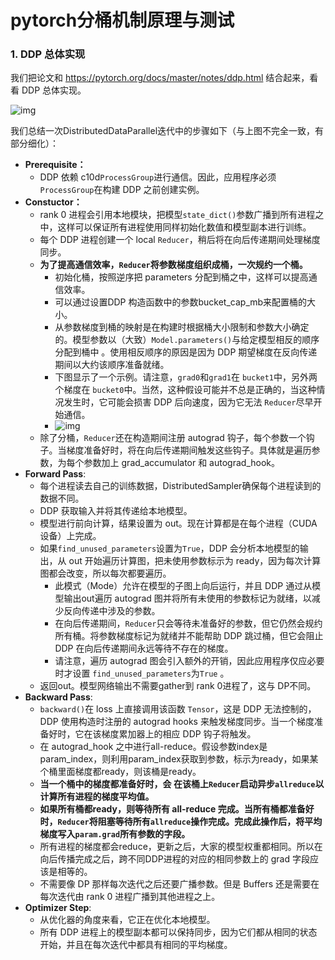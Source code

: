 # pytorch分桶机制原理与测试

### 1. DDP 总体实现

我们把论文和 https://pytorch.org/docs/master/notes/ddp.html 结合起来，看看 DDP 总体实现。

![img](https://img2020.cnblogs.com/blog/1850883/202111/1850883-20211121121038645-1873197734.png)

我们总结一次DistributedDataParallel迭代中的步骤如下（与上图不完全一致，有部分细化）：

- **Prerequisite：**
  - DDP 依赖 c10d`ProcessGroup`进行通信。因此，应用程序必须`ProcessGroup`在构建 DDP 之前创建实例。
- **Constuctor：**
  - rank 0 进程会引用本地模块，把模型`state_dict()`参数广播到所有进程之中，这样可以保证所有进程使用同样初始化数值和模型副本进行训练。
  - 每个 DDP 进程创建一个 local `Reducer`，稍后将在向后传递期间处理梯度同步。
  - **为了提高通信效率，`Reducer`将参数梯度组织成桶，一次规约一个桶。**
    - 初始化桶，按照逆序把 parameters 分配到桶之中，这样可以提高通信效率。
    - 可以通过设置DDP 构造函数中的参数bucket_cap_mb来配置桶的大小。
    - 从参数梯度到桶的映射是在构建时根据桶大小限制和参数大小确定的。模型参数以（大致）`Model.parameters()`与给定模型相反的顺序分配到桶中 。使用相反顺序的原因是因为 DDP 期望梯度在反向传递期间以大约该顺序准备就绪。
    - 下图显示了一个示例。请注意，`grad0`和`grad1`在 `bucket1`中，另外两个梯度在 `bucket0`中。当然，这种假设可能并不总是正确的，当这种情况发生时，它可能会损害 DDP 后向速度，因为它无法 `Reducer`尽早开始通信。
    - ![img](https://img2020.cnblogs.com/blog/1850883/202111/1850883-20211121121133146-1254841983.png)
  - 除了分桶，`Reducer`还在构造期间注册 autograd 钩子，每个参数一个钩子。当梯度准备好时，将在向后传递期间触发这些钩子。具体就是遍历参数，为每个参数加上 grad_accumulator 和 autograd_hook。
- **Forward Pass**:
  - 每个进程读去自己的训练数据，DistributedSampler确保每个进程读到的数据不同。
  - DDP 获取输入并将其传递给本地模型。
  - 模型进行前向计算，结果设置为 out。现在计算都是在每个进程（CUDA设备）上完成。
  - 如果`find_unused_parameters`设置为`True`，DDP 会分析本地模型的输出，从 out 开始遍历计算图，把未使用参数标示为 ready，因为每次计算图都会改变，所以每次都要遍历。
    - 此模式（Mode）允许在模型的子图上向后运行，并且 DDP 通过从模型输出out遍历 autograd 图并将所有未使用的参数标记为就绪，以减少反向传递中涉及的参数。
    - 在向后传递期间，`Reducer`只会等待未准备好的参数，但它仍然会规约所有桶。将参数梯度标记为就绪并不能帮助 DDP 跳过桶，但它会阻止 DDP 在向后传递期间永远等待不存在的梯度。
    - 请注意，遍历 autograd 图会引入额外的开销，因此应用程序仅应必要时才设置 `find_unused_parameters`为`True` 。
  - 返回out。模型网络输出不需要gather到 rank 0进程了，这与 DP不同。
- **Backward Pass**:
  - `backward()`在 loss 上直接调用该函数 `Tensor`，这是 DDP 无法控制的，DDP 使用构造时注册的 autograd hooks 来触发梯度同步。当一个梯度准备好时，它在该梯度累加器上的相应 DDP 钩子将触发。
  - 在 autograd_hook 之中进行all-reduce。假设参数index是param_index，则利用param_index获取到参数，标示为ready，如果某个桶里面梯度都ready，则该桶是ready。
  - **当一个桶中的梯度都准备好时，会 在该桶上`Reducer`启动异步`allreduce`以计算所有进程的梯度平均值。**
  - **如果所有桶都ready，则等待所有 all-reduce 完成。当所有桶都准备好时，`Reducer`将阻塞等待所有`allreduce`操作完成。完成此操作后，将平均梯度写入`param.grad`所有参数的字段。**
  - 所有进程的梯度都会reduce，更新之后，大家的模型权重都相同。所以在向后传播完成之后，跨不同DDP进程的对应的相同参数上的 grad 字段应该是相等的。
  - 不需要像 DP 那样每次迭代之后还要广播参数。但是 Buffers 还是需要在每次迭代由 rank 0 进程广播到其他进程之上。
- **Optimizer Step**:
  - 从优化器的角度来看，它正在优化本地模型。
  - 所有 DDP 进程上的模型副本都可以保持同步，因为它们都从相同的状态开始，并且在每次迭代中都具有相同的平均梯度。